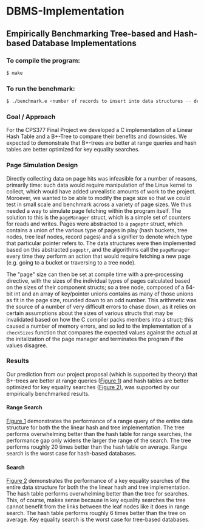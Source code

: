 # DBMS-Implementation
## Empirically Benchmarking Tree-based and Hash-based Database Implementations
### To compile the program: 
```zsh
$ make
```

### To run the benchmark:
```zsh
$ ./benchmark.e <number of records to insert into data structures -- defaults to 150>
```
### Goal / Approach
For the CPS377 Final Project we developed a C implementation of a Linear Hash Table and a B+-Tree to compare their benefits and downsides. We expected to demonstrate that B+-trees are better at range queries and hash tables are better optimized for key equality searches.

### Page Simulation Design

Directly collecting data on page hits was infeasible for a number of reasons, primarily time: such data would require manipulation of the Linux kernel to collect, which would have added unrealistic amounts of work to the project. Moroever, we wanted to be able to modify the page size so that we could test in small scale and benchmark across a variety of page sizes. We thus needed a way to simulate page fetching within the program itself. The solution to this is the `pageManager` struct, which is a simple set of counters for reads and writes. Pages were abstracted to a `pageptr` struct, which contains a union of the various type of pages in play (hash buckets, tree nodes, tree leaf nodes, record pages) and a signifier to denote which type that particular pointer refers to. The data structures were then implemented based on this abstracted `pageptr`, and the algorithms call the `pageManager` every time they perform an action that would require fetching a new page (e.g. going to a bucket or traversing to a tree node).

The "page" size can then be set at compile time with a pre-processing directive, with the sizes of the individual types of pages calculated based on the sizes of their component structs; so a tree node, composed of a 64-bit int and an array of key/pointer unions contains as many of those unions as fit in the page size, rounded down to an odd number.  This arithmetic was the source of a number of very difficult errors to chase down, as it relies on certain assumptions about the sizes of various structs that may be invalidated based on how the C compiler packs members into a struct; this caused a number of memory errors, and so led to the implementation of a `checkSizes` function that compares the expected values against the actual at the initalization of the page manager and terminates the program if the values disagree.
 
### Results

Our prediction from our project proposal (which is supported by theory) that B+-trees are better at range queries ([Figure 1](Documents/searchReadsPlot.png)) and hash tables are better optimized for key equality searches ([Figure 2](Documents/rangeSearchReadsPlot.png)), was supported by our empirically benchmarked results.

#### Range Search

[Figure 1](DDocuments/rangeSearchReadsPlot.png) demonstrates the performance of a range query of the entire data structure for both the the linear hash and tree implementation. The tree performs overwhelming better than the hash table for range searches, the performance gap only widens the larger the range of the search. The tree performs roughly 20 times better than the hash table on average. Range search is the worst case for hash-based databases.

#### Search

[Figure 2](Documents/searchReadsPlot.png) demonstrates the performance of a key equality searches of the entire data structure for both the the linear hash and tree implementation. The hash table performs overwhelming better than the tree for searches. This, of course, makes sense because in key equality searches the tree cannot benefit from the links between the leaf nodes like it does in range search. The hash table performs roughly 6 times better than the tree on average. Key equality search is the worst case for tree-based databases.
